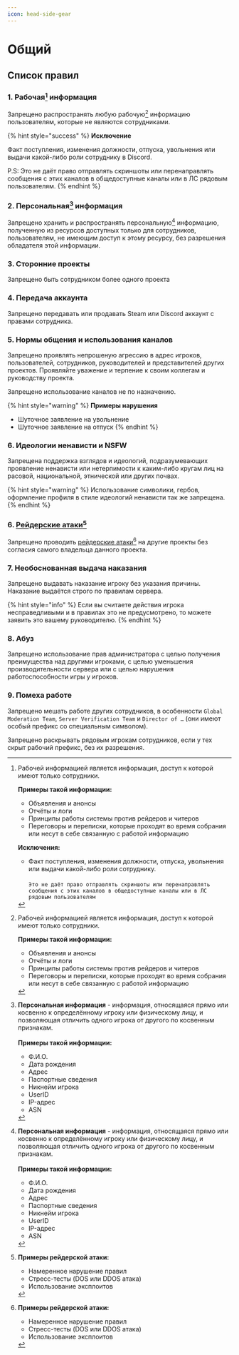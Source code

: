 ```yaml
---
icon: head-side-gear
---
```


# Общий

## Список правил

### 1. Рабочая[^1] информация

Запрещено распространять любую рабочую[^2] информацию пользователям, которые не являются сотрудниками.

{% hint style="success" %}
**Исключение**

Факт поступления, изменения должности, отпуска, увольнения или выдачи какой-либо роли сотруднику в Discord.

P.S: Это не даёт право отправлять скриншоты или перенаправлять сообщения с этих каналов в общедоступные каналы или в ЛС рядовым пользователям.
{% endhint %}

### 2. Персональная[^3] информация

Запрещено хранить и распространять персональную[^4] информацию, полученную из ресурсов доступных только для сотрудников, пользователям, не имеющим доступ к этому ресурсу, без разрешения обладателя этой информации.

### 3. Сторонние проекты

Запрещено быть сотрудником более одного проекта

### 4. Передача аккаунта

Запрещено передавать или продавать Steam или Discord аккаунт с правами сотрудника.

### 5. Нормы общения и использования каналов

Запрещено проявлять непрошеную агрессию в адрес игроков, пользователей, сотрудников, руководителей и представителей других проектов. Проявляйте уважение и терпение к своим коллегам и руководству проекта.

Запрещено использование каналов не по назначению.

{% hint style="warning" %}
**Примеры нарушения**

* Шуточное заявление на увольнение
* Шуточное заявление на отпуск
{% endhint %}

### 6. Идеологии ненависти и NSFW

Запрещена поддержка взглядов и идеологий, подразумевающих проявление ненависти или нетерпимости к каким-либо кругам лиц на расовой, национальной, этнической или других почвах.

{% hint style="warning" %}
Использование символики, гербов, оформление профиля в стиле идеологий ненависти так же запрещена.
{% endhint %}



### 6. [Рейдерские атаки](#user-content-fn-5)[^5]

Запрещено проводить [рейдерские атаки](#user-content-fn-6)[^6] на другие проекты без согласия самого владельца данного проекта.

### 7. Необоснованная выдача наказания

Запрещено выдавать наказание игроку без указания причины. Наказание выдаётся строго по правилам сервера.&#x20;

{% hint style="info" %}
Если вы считаете действия игрока несправедливыми и в правилах это не предусмотрено, то можете заявить это вашему руководителю.
{% endhint %}

### 8. Абуз

Запрещено использование прав администратора с целью получения преимущества над другими игроками, с целью уменьшения производительности сервера или с целью нарушения работоспособности игры у игроков.

### 9. Помеха работе

Запрещено мешать работе других сотрудников, в особенности `Global Moderation Team`, `Server Verification Team` и `Director of …` (они имеют особый префикс со специальным символом).&#x20;

Запрещено раскрывать рядовым игрокам сотрудников, если у тех скрыт рабочий префикс, без их разрешения.

[^1]: Рабочей информацией является информация, доступ к которой имеют только сотрудники.



    **Примеры такой информации:**

    * Объявления и анонсы
    * Отчёты и логи
    * Принципы работы системы против рейдеров и читеров
    * Переговоры и переписки, которые проходят во время собрания или несут в себе связанную с работой информацию

    **Исключения:**

    * Факт поступления, изменения должности, отпуска, увольнения или выдачи какой-либо роли сотруднику.\
      \
      `Это не даёт право отправлять скриншоты или перенаправлять сообщения с этих каналов в общедоступные каналы или в ЛС рядовым пользователям`

[^2]: Рабочей информацией является информация, доступ к которой имеют только сотрудники.



    **Примеры такой информации:**

    * Объявления и анонсы
    * Отчёты и логи
    * Принципы работы системы против рейдеров и читеров
    * Переговоры и переписки, которые проходят во время собрания или несут в себе связанную с работой информацию

[^3]: **Персональная информация** - информация, относящаяся прямо или косвенно к определённому игроку или физическому лицу, и позволяющая отличить одного игрока от другого по косвенным признакам.\
    \
    **Примеры такой информации:**

    * Ф.И.О.
    * Дата рождения
    * Адрес
    * Паспортные сведения
    * Никнейм игрока
    * UserID
    * IP-адрес
    * ASN

[^4]: **Персональная информация** - информация, относящаяся прямо или косвенно к определённому игроку или физическому лицу, и позволяющая отличить одного игрока от другого по косвенным признакам.\
    \
    **Примеры такой информации:**

    * Ф.И.О.
    * Дата рождения
    * Адрес
    * Паспортные сведения
    * Никнейм игрока
    * UserID
    * IP-адрес
    * ASN

[^5]: **Примеры рейдерской атаки:**

    * Намеренное нарушение правил
    * Стресс-тесты (DOS или DDOS атака)
    * Использование эксплоитов

[^6]: **Примеры рейдерской атаки:**

    * Намеренное нарушение правил
    * Стресс-тесты (DOS или DDOS атака)
    * Использование эксплоитов
